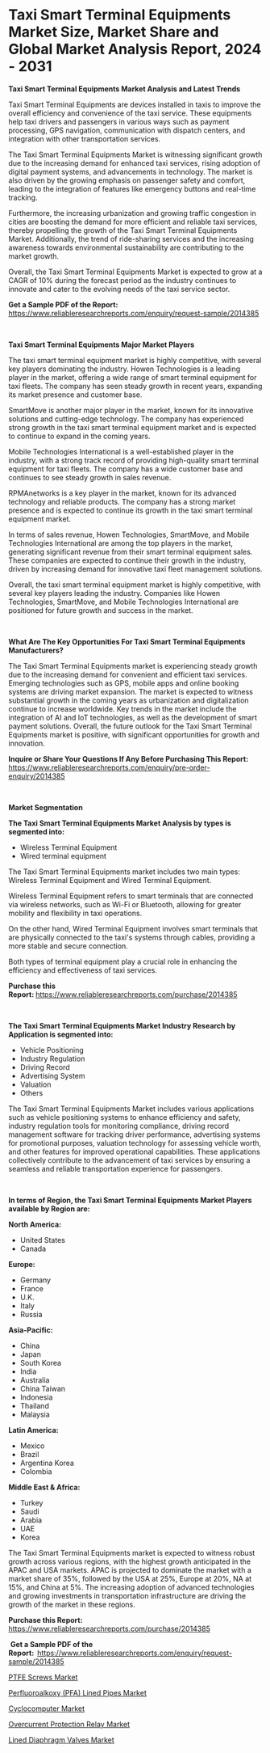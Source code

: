 <p><h1>Taxi Smart Terminal Equipments Market Size, Market Share and Global Market Analysis Report, 2024 - 2031</h1></p><p><strong>Taxi Smart Terminal Equipments Market Analysis and Latest Trends</strong></p>
<p><p>Taxi Smart Terminal Equipments are devices installed in taxis to improve the overall efficiency and convenience of the taxi service. These equipments help taxi drivers and passengers in various ways such as payment processing, GPS navigation, communication with dispatch centers, and integration with other transportation services.</p><p>The Taxi Smart Terminal Equipments Market is witnessing significant growth due to the increasing demand for enhanced taxi services, rising adoption of digital payment systems, and advancements in technology. The market is also driven by the growing emphasis on passenger safety and comfort, leading to the integration of features like emergency buttons and real-time tracking.</p><p>Furthermore, the increasing urbanization and growing traffic congestion in cities are boosting the demand for more efficient and reliable taxi services, thereby propelling the growth of the Taxi Smart Terminal Equipments Market. Additionally, the trend of ride-sharing services and the increasing awareness towards environmental sustainability are contributing to the market growth.</p><p>Overall, the Taxi Smart Terminal Equipments Market is expected to grow at a CAGR of 10% during the forecast period as the industry continues to innovate and cater to the evolving needs of the taxi service sector.</p></p>
<p><strong>Get a Sample PDF of the Report:&nbsp;</strong> <a href="https://www.reliableresearchreports.com/enquiry/request-sample/2014385">https://www.reliableresearchreports.com/enquiry/request-sample/2014385</a></p>
<p>&nbsp;</p>
<p><strong>Taxi Smart Terminal Equipments Major Market Players</strong></p>
<p><p>The taxi smart terminal equipment market is highly competitive, with several key players dominating the industry. Howen Technologies is a leading player in the market, offering a wide range of smart terminal equipment for taxi fleets. The company has seen steady growth in recent years, expanding its market presence and customer base.</p><p>SmartMove is another major player in the market, known for its innovative solutions and cutting-edge technology. The company has experienced strong growth in the taxi smart terminal equipment market and is expected to continue to expand in the coming years.</p><p>Mobile Technologies International is a well-established player in the industry, with a strong track record of providing high-quality smart terminal equipment for taxi fleets. The company has a wide customer base and continues to see steady growth in sales revenue.</p><p>RPMAnetworks is a key player in the market, known for its advanced technology and reliable products. The company has a strong market presence and is expected to continue its growth in the taxi smart terminal equipment market.</p><p>In terms of sales revenue, Howen Technologies, SmartMove, and Mobile Technologies International are among the top players in the market, generating significant revenue from their smart terminal equipment sales. These companies are expected to continue their growth in the industry, driven by increasing demand for innovative taxi fleet management solutions.</p><p>Overall, the taxi smart terminal equipment market is highly competitive, with several key players leading the industry. Companies like Howen Technologies, SmartMove, and Mobile Technologies International are positioned for future growth and success in the market.</p></p>
<p>&nbsp;</p>
<p><strong>What Are The Key Opportunities For Taxi Smart Terminal Equipments Manufacturers?</strong></p>
<p><p>The Taxi Smart Terminal Equipments market is experiencing steady growth due to the increasing demand for convenient and efficient taxi services. Emerging technologies such as GPS, mobile apps and online booking systems are driving market expansion. The market is expected to witness substantial growth in the coming years as urbanization and digitalization continue to increase worldwide. Key trends in the market include the integration of AI and IoT technologies, as well as the development of smart payment solutions. Overall, the future outlook for the Taxi Smart Terminal Equipments market is positive, with significant opportunities for growth and innovation.</p></p>
<p><strong>Inquire or Share Your Questions If Any Before Purchasing This Report:</strong> <a href="https://www.reliableresearchreports.com/enquiry/pre-order-enquiry/2014385">https://www.reliableresearchreports.com/enquiry/pre-order-enquiry/2014385</a></p>
<p>&nbsp;</p>
<p><strong>Market Segmentation</strong></p>
<p><strong>The Taxi Smart Terminal Equipments Market Analysis by types is segmented into:</strong></p>
<p><ul><li>Wireless Terminal Equipment</li><li>Wired terminal equipment</li></ul></p>
<p><p>The Taxi Smart Terminal Equipments market includes two main types: Wireless Terminal Equipment and Wired Terminal Equipment. </p><p>Wireless Terminal Equipment refers to smart terminals that are connected via wireless networks, such as Wi-Fi or Bluetooth, allowing for greater mobility and flexibility in taxi operations.</p><p>On the other hand, Wired Terminal Equipment involves smart terminals that are physically connected to the taxi's systems through cables, providing a more stable and secure connection.</p><p>Both types of terminal equipment play a crucial role in enhancing the efficiency and effectiveness of taxi services.</p></p>
<p><strong>Purchase this Report:&nbsp;</strong><a href="https://www.reliableresearchreports.com/purchase/2014385">https://www.reliableresearchreports.com/purchase/2014385</a></p>
<p>&nbsp;</p>
<p><strong>The Taxi Smart Terminal Equipments Market Industry Research by Application is segmented into:</strong></p>
<p><ul><li>Vehicle Positioning</li><li>Industry Regulation</li><li>Driving Record</li><li>Advertising System</li><li>Valuation</li><li>Others</li></ul></p>
<p><p>The Taxi Smart Terminal Equipments Market includes various applications such as vehicle positioning systems to enhance efficiency and safety, industry regulation tools for monitoring compliance, driving record management software for tracking driver performance, advertising systems for promotional purposes, valuation technology for assessing vehicle worth, and other features for improved operational capabilities. These applications collectively contribute to the advancement of taxi services by ensuring a seamless and reliable transportation experience for passengers.</p></p>
<p>&nbsp;</p>
<p><strong>In terms of Region, the Taxi Smart Terminal Equipments Market Players available by Region are:</strong></p>
<p>
    <p> <strong> North America: </strong>
        <ul>
            <li>United States</li>
            <li>Canada</li>
        </ul>
        </p> 
    <p> <strong> Europe: </strong>
        <ul>
            <li>Germany</li>
            <li>France</li>
            <li>U.K.</li>
            <li>Italy</li>
            <li>Russia</li>
        </ul>
        </p> 
    <p> <strong> Asia-Pacific: </strong>
        <ul>
            <li>China</li>
            <li>Japan</li>
            <li>South Korea</li>
            <li>India</li>
            <li>Australia</li>
            <li>China Taiwan</li>
            <li>Indonesia</li>
            <li>Thailand</li>
            <li>Malaysia</li>
        </ul>
        </p> 
    <p> <strong> Latin America: </strong>
        <ul>
            <li>Mexico</li>
            <li>Brazil</li>
            <li>Argentina Korea</li>
            <li>Colombia</li>
        </ul>
        </p> 
    <p> <strong> Middle East & Africa: </strong>
        <ul>
            <li>Turkey</li>
            <li>Saudi</li>
            <li>Arabia</li>
            <li>UAE</li>
            <li>Korea</li>
        </ul>
    </p>
    </p>
<p><p>The Taxi Smart Terminal Equipments market is expected to witness robust growth across various regions, with the highest growth anticipated in the APAC and USA markets. APAC is projected to dominate the market with a market share of 35%, followed by the USA at 25%, Europe at 20%, NA at 15%, and China at 5%. The increasing adoption of advanced technologies and growing investments in transportation infrastructure are driving the growth of the market in these regions.</p></p>
<p><strong>Purchase this Report: </strong><a href="https://www.reliableresearchreports.com/purchase/2014385">https://www.reliableresearchreports.com/purchase/2014385</a></p>
<p>&nbsp;<strong>Get a Sample PDF of the Report:&nbsp;&nbsp;</strong><a href="https://www.reliableresearchreports.com/enquiry/request-sample/2014385">https://www.reliableresearchreports.com/enquiry/request-sample/2014385</a></p>
<p><strong></strong></p>
<p><p><a href="https://lydian-appliance-61d.notion.site/PTFE-Screws-Market-Size-Growing-and-Forecasted-for-period-from-2024-2031-and-provides-complete-mar-1d2db7641d0541bb8dd211aa6fae30f5">PTFE Screws Market</a></p><p><a href="https://forested-sushi-9b0.notion.site/Perfluoroalkoxy-PFA-Lined-Pipes-Market-Size-Focuses-on-Market-Dynamics-In-Depth-Analysis-and-Futu-bb30af83d0154990894f9f5d9adbc834">Perfluoroalkoxy (PFA) Lined Pipes Market</a></p><p><a href="https://view.publitas.com/reportprime-1/cyclocomputer-market-size-share-trends-analysis-report-by-material-by-type-by-end-user-by-region-and-segment-forecasts-2024-2031/">Cyclocomputer Market</a></p><p><a href="https://view.publitas.com/reportprime-1/overcurrent-protection-relay-market-research-report-provides-thorough-industry-overview-which-offers-an-in-depth-analysis-of-product-trends-and-new-market-divisions/">Overcurrent Protection Relay Market</a></p><p><a href="https://summer-dogwood-3e9.notion.site/Lined-Diaphragm-Valves-Market-Size-and-Examines-its-Market-Scope-with-a-Primary-Focus-on-Growth-Op-08d0f10efdf4467a9352dd4841af28ad">Lined Diaphragm Valves Market</a></p></p>
